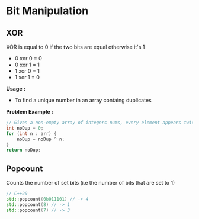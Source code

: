 # Bit Manipulation
## XOR
XOR is equal to 0 if the two bits are equal otherwise it's 1
- 0 xor 0 = 0
- 0 xor 1 = 1
- 1 xor 0 = 1
- 1 xor 1 = 0

**Usage :**
- To find a unique number in an array containg duplicates

**Problem Example :**
```cpp
// Given a non-empty array of integers nums, every element appears twice except for one. Find that single one.
int noDup = 0;
for (int n : arr) {
    noDup = noDup ^ n;
}
return noDup;
```
## Popcount
Counts the number of set bits (i.e the number of bits that are set to 1)
```cpp
// C++20
std::popcount(0b011101) // -> 4
std::popcount(8) // -> 1
std::popcount(7) // -> 3
```